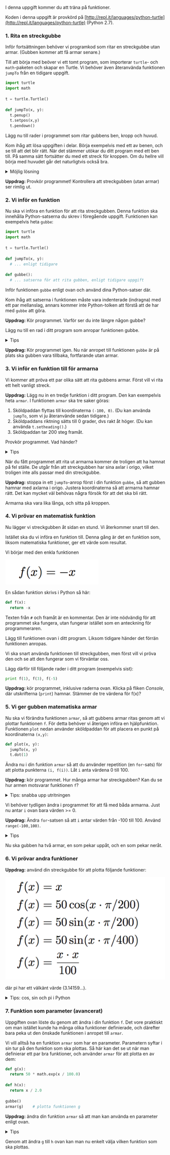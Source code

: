 I denna uppgift kommer du att träna på funktioner.

Koden i denna uppgift är provkörd på [http://repl.it/languages/python-turtle](http://repl.it/languages/python-turtle) (Python 2.7).

### 1. Rita en streckgubbe

Inför fortsättningen behöver vi programkod som ritar en streckgubbe utan armar. (Gubben kommer att få armar senare.)

Till att börja med beöver vi ett tomt program, som importerar `turtle`- och `math`-paketen och skapar en Turtle. Vi behöver även återanvända funktionen `jumpTo` från en tidigare uppgift.

```python
import turtle
import math

t = turtle.Turtle()

def jumpTo(x, y):
  t.penup()
  t.setpos(x,y)
  t.pendown()
```

Lägg nu till rader i programmet som ritar gubbens ben, kropp och huvud.

Kom ihåg att lösa uppgiften i delar. Börja exempelvis med ett av benen, och se till att det blir rätt. När det stämmer utökar du ditt program med ett ben till. På samma sätt fortsätter du med ett streck för kroppen. Om du hellre vill börja med huvudet går det naturligtvis också bra.

<details>
<summary markdown="span">
Möjlig lösning
</summary>
<p>
Följande Python-program ritar en enkel streckgubbe, med en cirkel som huvud.

```python
import turtle

t = turtle.Turtle()

t.setheading(225)
t.forward(100)
t.left(180)
t.forward(100)
t.right(90)
t.forward(100)
t.left(180)
t.forward(100)
t.right(45)
t.forward(200)
t.right(90)
t.forward(50)
t.left(90)
for sida in range(3):
  t.forward(100)
  t.left(90)
t.forward(50)
```
</p>
</details>

**Uppdrag:** Provkör programmet! Kontrollera att streckgubben (utan armar) ser rimlig ut.

### 2. Vi inför en funktion

Nu ska vi införa en funktion för att rita streckgubben. Denna funktion ska innehålla Python-satserna du skrev i föregående uppgift. Funktionen kan exempelvis heta `gubbe`:

```python
import turtle
import math

t = turtle.Turtle()

def jumpTo(x, y):
  # ... enligt tidigare

def gubbe():
  # ... satserna för att rita gubben, enligt tidigare uppgift
```

Inför funktionen `gubbe` enligt ovan och använd dina Python-satser där.

Kom ihåg att satserna i funktionen måste vara indenterade (indragna) med ett par mellanslag, annars kommer inte Python-tolken att förstå att de har med `gubbe` att göra.

**Uppdrag:** Kör programmet. Varför ser du inte längre någon gubbe?

Lägg nu till en rad i ditt program som anropar funktionen gubbe.

<details>
<summary markdown="span">
Tips
</summary>
<p>
Jämför med vimpel-exemplet i uppgiften Sköldpaddsgrafik om du är osäker.
</p>
</details>

**Uppdrag:** Kör programmet igen. Nu när anropet till funktionen `gubbe` är på plats ska gubben vara tillbaka, fortfarande utan armar.

### 3. Vi inför en funktion till för armarna

Vi kommer att pröva ett par olika sätt att rita gubbens armar. Först vill vi rita ett helt vanligt streck.

**Uppdrag:** Lägg nu in en tredje funktion i ditt program. Den kan exempelvis heta `armar`. I funktionen `armar` ska tre saker göras:

1. Sköldpaddan flyttas till koordinaterna `(-100, 0)`. (Du kan använda `jumpTo`, som vi ju återanvände sedan tidigare.)
2. Sköldpaddans riktning sätts till 0 grader, dvs rakt åt höger. (Du kan använda `t.setheading()`.)
3. Sköldpaddan tar 200 steg framåt.

Provkör programmet. Vad händer?

<details>
<summary markdown="span">
Tips
</summary>
<p>
Kom ihåg att funktionen `armar` måste anropas, precis som `gubbe`.
</p>
</details>

När du fått programmet att rita ut armarna kommer de troligen att ha hamnat på fel ställe. De utgår från att streckgubben har sina axlar i origo, vilket troligen inte alls passar med din streckgubbe.

**Uppdrag:** stoppa in ett `jumpTo`-anrop först i din funktion `gubbe`, så att gubben hamnar med axlarna i origo.
Justera koordinaterna så att armarna hamnar rätt. Det kan mycket väl behövas några försök för att det ska bli rätt.

Armarna ska vara lika långa, och sitta på kroppen.

### 4. Vi prövar en matematisk funktion

Nu lägger vi streckgubben åt sidan en stund. Vi återkommer snart till den.

Istället ska du vi införa en funktion till. Denna gång är det en funktion som, liksom matematiska funktioner, ger ett värde som resultat.

Vi börjar med den enkla funktionen

<img src="f1.png">

En sådan funktion skrivs i Python så här:

```python
def f(x):
  return -x
```

Texten från `#` och framåt är en kommentar. Den är inte nödvändig för att programmet ska fungera, utan fungerar istället som en anteckning för programmeraren.

Lägg till funktionen ovan i ditt program. Liksom tidigare händer det förrän funktionen anropas.

Vi ska snart använda funktionen till streckgubben, men först vill vi pröva den och se att den fungerar som vi förväntar oss.

Lägg därför till följande rader i ditt program (exempelvis sist):

```python
print f(1), f(3), f(-5)
```

**Uppdrag:** kör programmet, inklusive raderna ovan. Klicka på fliken _Console_, där utskrifterna (`print`) hamnar. Stämmer de tre värdena för f(x)?

### 5. Vi ger gubben matematiska armar

Nu ska vi förändra funktionen `armar`, så att gubbens armar ritas genom att vi plottar funktionen `f`. För detta behöver vi återigen införa en hjälpfunktion. Funktionen `plot` nedan använder sköldpaddan för att placera en punkt på koordinaterna `(x,y)`:

```python
def plot(x, y):
  jumpTo(x, y)
  t.dot(1)
```

Ändra nu i din funktion `armar` så att du använder repetition (en `for`-sats) för att plotta punkterna `(i, f(i))`. Låt `i` anta värdena 0 till 100.

**Uppdrag:** kör programmet. Hur många armar har streckgubben? Kan du se hur armen motsvarar funktionen `f`?

<details>
<summary markdown="span">
Tips: snabba upp utritningen
</summary>
<p>
Det är många punkter som ska plottas. Man kan snabba upp Turtle-grafiken genom att bara uppdatera fönstret (exempelvis) var 20:e gång. Stoppa in följande rad i ditt program, direkt efter raden `t = turtle.Turtle()`:

```python
t.getscreen().tracer(20)
```
</p>
</details>

Vi behöver tydligen ändra i programmet för att få med båda armarna. Just nu antar `i` ovan bara värden >= 0.

**Uppdrag:** Ändra `for`-satsen så att `i` antar värden från -100 till 100. Använd `range(-100,100)`.

<details>
<summary markdown="span">
Tips
</summary>
<p>
```python
def armar():
  for i in range(-100, 100):
    # ...
```
  </p>

</details>

Nu ska gubben ha två armar, en som pekar uppåt, och en som pekar neråt.

### 6. Vi prövar andra funktioner

**Uppdrag:** använd din streckgubbe för att plotta följande funktioner:

<img src="f2.png">

där pi har ett välkänt värde (3.14159...).

<details>
<summary markdown="span">
Tips: cos, sin och pi i Python
</summary>
<p>
I Python skrivs sin(x) som `math.sin(x)` och pi som `math.pi`. Detta förutsätter att man i början av programmet skrivit `import math`, som vi gjort.
</p>
</details>

### 7. Funktion som parameter (avancerat)

Uppgiften ovan löste du genom att ändra i din funktion `f`. Det vore praktiskt om man istället kunde ha många olika funktioner definierade, och därefter bara peka ut den önskade funktionen i anropet till `armar`.

Vi vill alltså ha en funktion `armar` som har en parameter. Parametern syftar i sin tur på den funktion som ska plottas. Så här kan det se ut när man definierar ett par bra funktioner, och använder `armar` för att plotta en av dem:

```python
def g(x):
  return 50 * math.exp(x / 100.0)

def h(x):
  return x / 2.0

gubbe()
armar(g)    # plotta funktionen g
```

**Uppdrag:** ändra din funktion `armar` så att man kan använda en parameter enligt ovan.

<details>
<summary markdown="span">
Tips
</summary>
<p>
I `armar` används namnet `f` för att bestämma vilken funktion som ska plottas. Låt `f` vara en parameter till `armar`, på samma sätt som `x` och `y` är parametrar till `jumpTo`.
</p>
</details>

Genom att ändra `g` till `h` ovan kan man nu enkelt välja vilken funktion som ska plottas.
